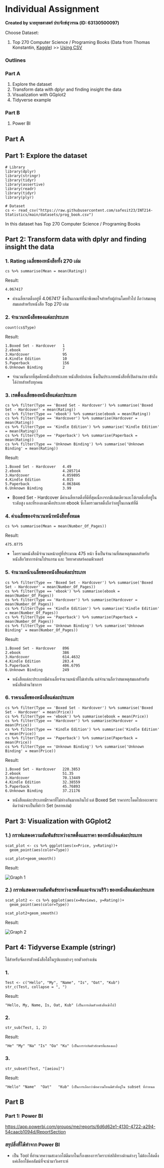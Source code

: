 # Individual Assignment

**Created by นายยุทธศาสตร์ ประจักษ์สุวรรณ (ID: 63130500097)**

Choose Dataset:
1. Top 270 Computer Science / Programing Books (Data from Thomas Konstantin, [Kaggle](https://www.kaggle.com/thomaskonstantin/top-270-rated-computer-science-programing-books)) >> [Using CSV](https://raw.githubusercontent.com/safesit23/INT214-Statistics/main/datasets/prog_book.csv)


### Outlines
### Part A
1. Explore the dataset
2. Transform data with dplyr and finding insight the data
3. Visualization with GGplot2
4. Tidyverse example
### Part B
1. Power BI

## Part A
## Part 1: Explore the dataset

```
# Library
library(dplyr)
library(stringr)
library(tidyr)
library(assertive)
library(readr)
library(tidyr)
library(plyr)

# Dataset
cs <- read_csv("https://raw.githubusercontent.com/safesit23/INT214-Statistics/main/datasets/prog_book.csv")
```

In this dataset has Top 270 Computer Science / Programing Books

## Part 2: Transform data with dplyr and finding insight the data


### 1. Rating เฉลี่ยของหนังสือทั้ง 270 เล่ม

```
cs %>% summarise(Mean = mean(Rating))
```

Result: 

```
4.067417
```
- ค่าเฉลี่ยเรตติ้งอยู่ที่ 4.067417 ซึ่งเป็นเกณฑ์ที่น่าพึงพอใจสำหรับผู้อ่านโดยทั่วไป ถือว่าสมเหตุสมผลสำหรับหนังสือ Top 270 เล่ม


### 2. จำนวนหนังสือของแต่ละประเภท

```
count(cs$Type)
```

Result: 

```
1.Boxed Set - Hardcover   1
2.ebook                   7
3.Hardcover               95
4.Kindle Edition          10
5.Paperback               156
6.Unknown Binding         2
```
- จำนวนที่มากที่สุดคือหนังสือประเภท หนังสือปกอ่อน ซึ่งเป็นประเภทหนังสือที่เปิดอ่านง่าย เข้าถึงได้ง่ายสำหรับทุกคน


### 3. เรตติ้งเฉลี่ยของหนังสือแต่ละประเภท

```
cs %>% filter(Type == 'Boxed Set - Hardcover') %>% summarise('Boxed Set - Hardcover' = mean(Rating))
cs %>% filter(Type == 'ebook') %>% summarise(ebook = mean(Rating))
cs %>% filter(Type == 'Hardcover') %>% summarise(Hardcover = mean(Rating))
cs %>% filter(Type == 'Kindle Edition') %>% summarise('Kindle Edition' = mean(Rating))
cs %>% filter(Type == 'Paperback') %>% summarise(Paperback = mean(Rating))
cs %>% filter(Type == 'Unknown Binding') %>% summarise('Unknown Binding' = mean(Rating))
```

Result: 

```
1.Boxed Set - Hardcover   4.49
2.ebook                   4.285714
3.Hardcover               4.059895
4.Kindle Edition          4.015
5.Paperback               4.063846
6.Unknown Binding         3.99
```
- Boxed Set - Hardcover มีค่าเฉลี่ยเรตติ้งที่ดีที่สุดเนื่องจากมีเล่มเดียวและได้เรตติ้งที่อยู่ในระดับสูง และที่รองลงมาคือประเภท ebook ซึ่งโดยรวมเรตติ้งถือว่าอยู่ในเกณฑ์ที่ดี


### 4. ค่าเฉลี่ยของจำนวนหน้าหนังสือทั้งหมด

```
cs %>% summarise(Mean = mean(Number_Of_Pages))
```

Result: 

```
475.0775
```
- โดยรวมหนังสือมีจำนวนหน้าอยู่ที่ประมาณ 475 หน้า ซึ่งเป็นจำนวนที่สมเหตุสมผลสำหรับหนังสือวิชาการด้านโปรแกรม และ วิทยาศาสตร์คอมพิวเตอร์


### 5. จำนวนหน้าเฉลี่ยของหนังสือแต่ละประเภท

```
cs %>% filter(Type == 'Boxed Set - Hardcover') %>% summarise('Boxed Set - Hardcover' = mean(Number_Of_Pages))
cs %>% filter(Type == 'ebook') %>% summarise(ebook = mean(Number_Of_Pages))
cs %>% filter(Type == 'Hardcover') %>% summarise(Hardcover = mean(Number_Of_Pages))
cs %>% filter(Type == 'Kindle Edition') %>% summarise('Kindle Edition' = mean(Number_Of_Pages))
cs %>% filter(Type == 'Paperback') %>% summarise(Paperback = mean(Number_Of_Pages))
cs %>% filter(Type == 'Unknown Binding') %>% summarise('Unknown Binding' = mean(Number_Of_Pages))
```

Result: 

```
1.Boxed Set - Hardcover   896
2.ebook                   386
3.Hardcover               614.4632
4.Kindle Edition          283.4
5.Paperback               406.6795
6.Unknown Binding         249
```
- หนังสือแต่ละประเภทมีค่าเฉลี่ยจำนวนหน้าที่ไม่เท่ากัน แต่จำนวนถือว่าสมเหตุสมผลสำหรับหนังสือด้านวิชาการ


### 6. ราคาเฉลี่ยของหนังสือแต่ละประเภท

```
cs %>% filter(Type == 'Boxed Set - Hardcover') %>% summarise('Boxed Set - Hardcover' = mean(Price))
cs %>% filter(Type == 'ebook') %>% summarise(ebook = mean(Price))
cs %>% filter(Type == 'Hardcover') %>% summarise(Hardcover = mean(Price))
cs %>% filter(Type == 'Kindle Edition') %>% summarise('Kindle Edition' = mean(Price))
cs %>% filter(Type == 'Paperback') %>% summarise(Paperback = mean(Price))
cs %>% filter(Type == 'Unknown Binding') %>% summarise('Unknown Binding' = mean(Price))
```

Result: 

```
1.Boxed Set - Hardcover   220.3853
2.ebook                   51.35
3.Hardcover               70.13449
4.Kindle Edition          32.38559
5.Paperback               45.76893
6.Unknown Binding         37.21176
```
- หนังสือแต่ละประเภทมีราคาที่ไม่ห่างกันมากเกินไป แต่ Boxed Set ราคากระโดดไปเยอะเพราะคิดว่าน่าจะเป็นที่คำว่า Set (หลายเล่ม)



## Part 3: Visualization with GGplot2
### 1.) กราฟแสดงความสัมพันธ์ระหว่างเรตติ้งและราคา ของหนังสือแต่ละประเภท
```
scat_plot <- cs %>% ggplot(aes(x=Price, y=Rating))+
  geom_point(aes(color=Type))

scat_plot+geom_smooth()
```
Result:

![Graph 1](graph1.png)

### 2.) กราฟแสดงความสัมพันธ์ระหว่างเรตติ้งและจำนวนรีวิว ของหนังสือแต่ละประเภท
```
scat_plot2 <- cs %>% ggplot(aes(x=Reviews, y=Rating))+
  geom_point(aes(color=Type))

scat_plot2+geom_smooth()
```
Result:

![Graph 2](graph2.png)


## Part 4: Tidyverse Example (stringr)
ใช้สำหรับจัดการตัวหนังสือได้ในรูปแบบต่างๆ ยกตัวอย่างเช่น
### 1.
```
Test <- c("Hello", "My", "Name", "Is", "Oat", "Kub")
str_c(Test, collapse = ", ")
```
Result: 

```
"Hello, My, Name, Is, Oat, Kub" (เป็นการเติมตัวหนังสือเข้าไป)
```

### 2.
```
str_sub(Test, 1, 2)
```

Result: 

```
"He" "My" "Na" "Is" "Oa" "Ku" (เป็นการจำกัดตัวอักษรที่แสดงผล)
```

### 3.
```
str_subset(Test, "[aeiou]")
```

Result: 

```
"Hello" "Name"  "Oat"   "Kub" (เป็นการเลือกว่าข้อความไหนมีตัวที่อยู่ใน subset ที่กำหนด
```


## Part B
### Part 1: Power BI
https://app.powerbi.com/groups/me/reports/6d6d62e1-4130-4722-a294-54caacb1094d/ReportSection

### สรุปสิ่งที่ได้ทำจาก Power BI
- เป็น Tool ที่อำนวยความสะดวกได้ดีมากในเรื่องของการวิคราะห์สถิติทางด้านต่างๆ ไม่ต้องโค้ดดิ้ง แค่เลือกใช้คอลัมน์ที่จะนำมาวิเคราะห์
